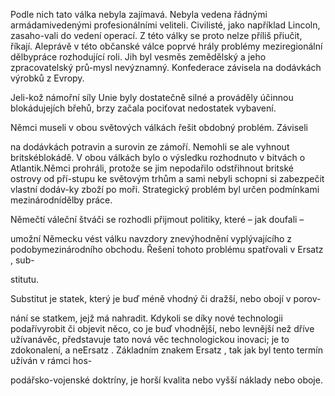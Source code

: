 
Podle nich tato válka nebyla zajímavá. Nebyla vedena řádnými armádamivedenými profesionálními veliteli. Civilisté, jako například Lincoln, zasaho-vali do vedení operací. Z této války se proto nelze příliš přiučit, říkají. Aleprávě v této občanské válce poprvé hrály problémy meziregionální dělbypráce rozhodující roli. Jih byl vesměs zemědělský a jeho zpracovatelský prů-mysl nevýznamný. Konfederace závisela na dodávkách výrobků z Evropy.

Jeli-kož námořní síly Unie byly dostatečně silné a prováděly účinnou blokádujejích břehů, brzy začala pociťovat nedostatek vybavení.

Němci museli v obou světových válkách řešit obdobný problém. Záviseli

na dodávkách potravin a surovin ze zámoří. Nemohli se ale vyhnout britskéblokádě. V obou válkách bylo o výsledku rozhodnuto v bitvách o Atlantik.Němci prohráli, protože se jim nepodařilo odstřihnout britské ostrovy od pří-stupu ke světovým trhům a sami nebyli schopni si zabezpečit vlastní dodáv-ky zboží po moři. Strategický problém byl určen podmínkami mezinárodnídělby práce.

Němečtí váleční štváči se rozhodli přijmout politiky, které – jak doufali –

umožní Německu vést válku navzdory znevýhodnění vyplývajícího z podobymezinárodního obchodu. Řešení tohoto problému spatřovali v Ersatz , sub-

stitutu.

Substitut je statek, který je buď méně vhodný či dražší, nebo obojí v porov-

nání se statkem, jejž má nahradit. Kdykoli se díky nové technologii podařívyrobit či objevit něco, co je buď vhodnější, nebo levnější než dříve užívanávěc, představuje tato nová věc technologickou inovaci; je to zdokonalení, a neErsatz . Základním znakem Ersatz , tak jak byl tento termín užíván v rámci hos-

podářsko-vojenské doktríny, je horší kvalita nebo vyšší náklady nebo oboje.
